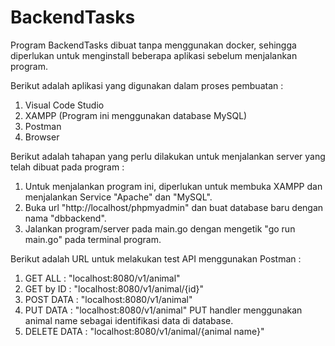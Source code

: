 # BackendTasks

Program BackendTasks dibuat tanpa menggunakan docker, sehingga diperlukan untuk menginstall beberapa aplikasi sebelum menjalankan program. 

Berikut adalah aplikasi yang digunakan dalam proses pembuatan :
1. Visual Code Studio
2. XAMPP    (Program ini menggunakan database MySQL)
3. Postman
4. Browser


Berikut adalah tahapan yang perlu dilakukan untuk menjalankan server yang telah dibuat pada program :
1. Untuk menjalankan program ini, diperlukan untuk membuka XAMPP dan menjalankan Service "Apache" dan "MySQL".
2. Buka url "http://localhost/phpmyadmin" dan buat database baru dengan nama "dbbackend".
3. Jalankan program/server pada main.go dengan mengetik "go run main.go" pada terminal program.


Berikut adalah URL untuk melakukan test API menggunakan Postman :
1. GET ALL      : "localhost:8080/v1/animal"
2. GET by ID    : "localhost:8080/v1/animal/{id}"
3. POST DATA    : "localhost:8080/v1/animal"
4. PUT DATA     : "localhost:8080/v1/animal"
        PUT handler menggunakan animal name sebagai identifikasi data di database.
5. DELETE DATA  : "localhost:8080/v1/animal/{animal name}"